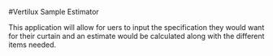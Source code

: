 #Vertilux Sample Estimator

This application will allow for uers to input the specification they would want for their curtain and an estimate would be calculated along with the different items needed.
